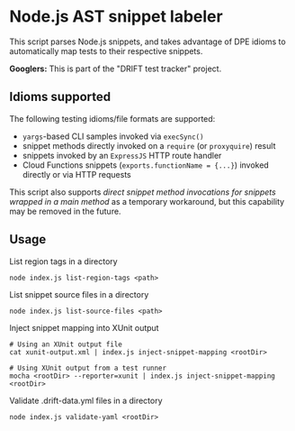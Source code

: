 # Node.js AST snippet labeler

This script parses Node.js snippets, and takes advantage of DPE idioms to automatically map tests to their respective snippets.

**Googlers:** This is part of the "DRIFT test tracker" project.

## Idioms supported
The following testing idioms/file formats are supported:
 - `yargs`-based CLI samples invoked via `execSync()`
 - snippet methods directly invoked on a `require` (or `proxyquire`) result
 - snippets invoked by an `ExpressJS` HTTP route handler
 - Cloud Functions snippets (`exports.functionName = {...}`) invoked directly or via HTTP requests

This script also supports _direct snippet method invocations for snippets wrapped in a main method_ as a temporary workaround, but this capability may be removed in the future.

## Usage

List region tags in a directory
```
node index.js list-region-tags <path> 
```

List snippet source files in a directory
```
node index.js list-source-files <path>
```

Inject snippet mapping into XUnit output
```
# Using an XUnit output file
cat xunit-output.xml | index.js inject-snippet-mapping <rootDir>

# Using XUnit output from a test runner
mocha <rootDir> --reporter=xunit | index.js inject-snippet-mapping <rootDir>
```

Validate .drift-data.yml files in a directory
```
node index.js validate-yaml <rootDir>
```
